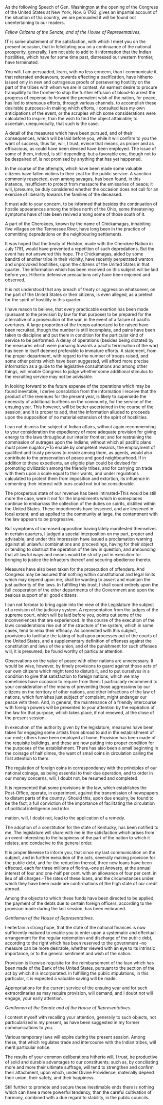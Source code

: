As the following Speech of Gen. Washington at the opening of the Congress of the United States at New York, Nov. 6 1792, gives an impartial account of the situation of tha country, we are persuaded it will be found not unentertaining to our readers.*Fellow Citizens of the Senate, and of the House of Representatives,*IT is some abatement of the satisfaction, with which I meet you on the present occasion, that in felicitating you on a continuance of the national prosperity, generally, I am not able to add to it information that the Indian hostilities, which have for some time past, distressed our western frontier, have terminated:You will, I am persuaded, learn, with no less concern, than I communicate it, that reiterated endeavours, towards effecting a pacification, have hitherto issued only in new and outrageous proofs of persevering hostility on the part of the tribes with whom we are in contest. An earnest desire to procure tranquillity to the frontier–to stop the further effusion of blood–to arrest the progress of expense–to forward the prevalent wish of the nation, for peace, has led to strenuous efforts, through various channels, to accomplish these desirable purposes:–In making which efforts, I consulted less my own anticipations of the event, or the scruples which some considerations were calculated to inspire, than the wish to find the object attainable; to ascertain, unequivocally, that such is the case.A detail of the measures which have been pursued, and of their consequences, which will be laid before you, while it will confirm to you the want of success, thus far, will, I trust, evince that means, as proper and as efficacious, as could have been devised have been employed. The issue of some of them, indeed, is still depending; but a favorable one, though not to be despaired of, is not promised by anything that has yet happened.In the course of the attempts, which have been made some valuable citizens have fallen victims to their zeal for the public service. A sanction commonly respected, even among savages, has been found, in this instance, insufficient to protect from massacre the emissaries of peace; it will, Ipresume, be duly considered whether the occasion does not call for an exercise of liberality towards the families of the deceased.It must add to your concern, to be informed that besides the continuation of hostile appearances among the tribes north of the Ohio, some threatening symptoms have of late been revived among some of those south of it.A part of the Cherokees, known by the name of Chickamagas, inhabiting five villages on the Tennessee River, have long been in the practice of committing depredations on the neighbouring settlements.It was hoped that the treaty of Holston, made with the Cherokee Nation in July 1791, would have prevented a repetition of such depredations. But the event has not answered this hope. The Chickamagas, aided by some banditti of another tribe in their vicinity, have recently perpetrated wanton and unprovoked hostilities, upon the citizens of the United States in that quarter. The information which has been received on this subject will be laid before you. Hitherto defensive precautions only have been enjoined and observed.It is not understood that any breach of treaty or aggression whatsoever, on the part of the United States or their citizens, is even alleged, as a pretext for the spirit of hostility in this quarter.I have reason to believe, that every practicable exertion has been made (pursuant to the provision by law for that purpose) to be prepared for the alternative of a prosecution of the war, in the event of a failure of pacific overtures. A large proportion of the troops authorized to be raised have been recruited, though the number is still incomplete, and pains have been taken to discipline and put them in condition for the particular kind of service to be performed. A delay of operations (besides being dictated by the measures which were pursuing towards a pacific termination of the war) has been in itself deemed preferable to immature efforts. A statement, from the proper department, with regard to the number of troops raised, and some other points which have been suggested, will afford more precise information as a guide to the legislative consultations and among other things, will enable Congress to judge whether some additional stimulus to the recruiting service may not be advisable.In looking forward to the future expense of the operations which may be found inevitable, I derive consolation from the information I receive that the product of the revenues for the present year, is likely to supersede the necessity of additional burthens on the community, for the service of the ensuing year. This however, will be better ascertained in the course of the session; and it is proper to add, that the information alluded to proceeds upon the supposition of no material extension of the spirit of hostilities.I can not dismiss the subject of Indian affairs, without again recommending to your consideration the expediency of more adequate provision for giving energy to the laws throughout our interior frontier; and for restraining the commission of outrages upon the Indians; without which all pacific plans must prove nugatory–To enable by competent rewards, the employment of qualified and trusty persons to reside among them, as agents, would also contribute to the preservation of peace and good neighbourhood. If in addition to these expedients, an eligible plan could be devised for promoting civilization among the friendly tribes, and for carrying on trade with them upon a scale equal to their wants, and under regulations calculated to protect them from imposition and extortion, its influence in cementing their interest with ours could not but be considerable.The prosperous state of our revenue has been intimated–This would be still more the case, were it not for the impediments which in someplaces continue to embarrass the collection of the duties on spirits, distilled within the United States. These impediments have lessened, and are lessened in local extent; and as applied to the community at large, the contentment with the law appears to be progressive.But symptoms of increased opposition having lately manifested themselves in certain quarters, I judged a special interposition on my part, proper and advisable, and under this impression have issued a proclamation warning against all unlawful combinations and proceedings, having for their object or tending to obstruct the operation of the law in question, and announcing that all lawful ways and means would be strictly put in execution for bringing to justice the infractors thereof and securing obedience thereto.Measures have also been taken for the prosecution of offenders. And Congress may be assured that nothing within constitutional and legal limits which may depend upon me, shall be wanting to assert and maintain the just authority of the laws. In fulfilling this trust, I shall count entirely upon the full cooperation of the other departments of the Government and upon the zealous support of all good citizens.I can not forbear to bring again into the view of the Legislature the subject of a revision of the judiciary system. A representation from the judges of the supreme court, which will be laid before you, points out some of the inconveniences that are experienced. In the course of the execution of the laws considerations rise out of the structure of the system, which in some cases, tend to relax their efficacy. As connected with this subject, provisions to facilitate the taking of bail upon processes out of the courts of the United States, and a supplementary definition of offenses against the constitution and laws of the union, and of the punishment for such offenses will, it is presumed, be found worthy of particular attention.Observations on the value of peace with other nations are unnecessary. It would be wise, however, by timely provisions to guard against those acts of our own citizens which might tend to disturb it, and to put ourselves in a condition to give that satisfaction to foreign nations, which we may sometimes have occasion to require from them. I particularly recommend to your consideration of the means of preventing those aggressions by our citizens on the territory of other nations, and other infractions of the law of nations, which furnishes just subject of complaint, might endanger our peace with them. And, in general, the maintenance of a friendly intercourse with foreign powers will be presented to your attention by the expiration of the law for that purpose, which takes place, if not renewed, at the close of the present session.In execution of the authority given by the legislature, measures have been taken for engaging some artists from abroad to aid in the establishment of our mint; others have been employed at home. Provision has been made of the requisite buildings, and these are now putting into proper condition for the purposes of the establishment. There has also been a small beginning in the coinage of half dimes, the want of small coins in circulation calling the first attention to them.The regulation of foreign coins in correspondency with the principles of our national coinage, as being essential to their due operation, and to order in our money concerns, will, I doubt not, be resumed and completed.It is represented that some provisions in the law, which establishes the Post-Office, operate, in experiment, against the transmission of newspapers to distant parts of the country.–Should this, upon due enquiry, be found to be the fact, a full conviction of the importance of facilitating the circulation of political intelligence and information, will, I doubt not, lead to the application of a remedy.The adoption of a constitution for the state of Kentucky, has been notified to me. The legislature will share with me in the satisfaction which arises from an event interesting to the happiness of the part of the nation to which it relates, and conducive to the general order.It is proper likewise to inform you, that since my last communication on the subject, and in further execution of the acts, severally making provision for the public debt, and for the reduction thereof, three new loans have been effected, each for three millions of florins,–one at Antwerp, at the annual interest of four and one-half per cent. with an allowance of four per cent. in lieu of all charges.–The rates of these loans, and the circumstances under which they have been made are confirmations of the high state of our credit abroad.Among the objects to which these funds have been directed to be applied, the payment of the debts due to certain foreign officers, according to the provision made during the last session, has been embraced.*Gentlemen of the House of Representatives*.I entertain a strong hope, that the state of the national finances is now sufficiently matured to enable you to enter upon a systematic and effectual arrangement for the regular redemption and discharge of the public debt, according to the right which has been reserved to the government –no measure can be more desirable, whether viewed with an eye to its intrinsic importance, or to the general sentiment and wish of the nation.Provision is likewise requisite for the reimbursement of the loan which has been made of the Bank of the United States, pursuant to the section of the act by which it is incorporated. In fulfilling the public stipulations, in this particular, it is expected a valuable saving will be made.Appropriations for the current service of the ensuing year and for such extraordinaries as may require provision, will demand, and I doubt not will engage, your early attention.*Gentlemen of the Senate and of the House of Representatives*.I content myself with recalling your attention, generally to such objects, not particularized in my present, as have been suggested in my former communications to you.Various temporary laws will expire during the present session. Among these, that which regulates trade and intercourse with the Indian tribes, will merit particular notice.The results of your common deliberations hitherto will, I trust, be productive of solid and durable advantages to our constituents; such as, by conciliating more and more their ultimate suffrage, will tend to strengthen and confirm their attachment, upon which, under Divine Providence, materially depend their union, their safety, and their happiness.Still further to promote and secure these inestimable ends there is nothing which can have a more powerful tendency, than the careful cultivation of harmony, combined with a due regard to stability, in the public councils.